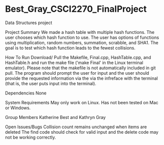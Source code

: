 # Best_Gray_CSCI2270_FinalProject

Data Structures project

Project Summary
We made a hash table with multiple hash functions. The user chooses which hash function to use. The user has options of functions using multiplication, random numbers, summation, scrabble, and SHA1. The goal is to test which hash function leads to the fewest collisions.

How To Run
Download/ Pull the Makefile, Final.cpp, HashTable.cpp, and HashTable.h and run the make file ('make Final' in the Linux terminal emulator).  Please note that the makefile is not automatically included in git pull.  The program should prompt the user for input and the user should provide the requested information via the via the infreface with the terminal (that is, the user puts input into the terminal).

Dependencies
None

System Requirements
May only work on Linux.  Has not been tested on Mac or Windows.

Group Members
Katherine Best and Kathryn Gray

Open Issues/Bugs
Collision count remains unchanged when items are deleted
The find code should check for valid input and the delete code may not be working correctly.

